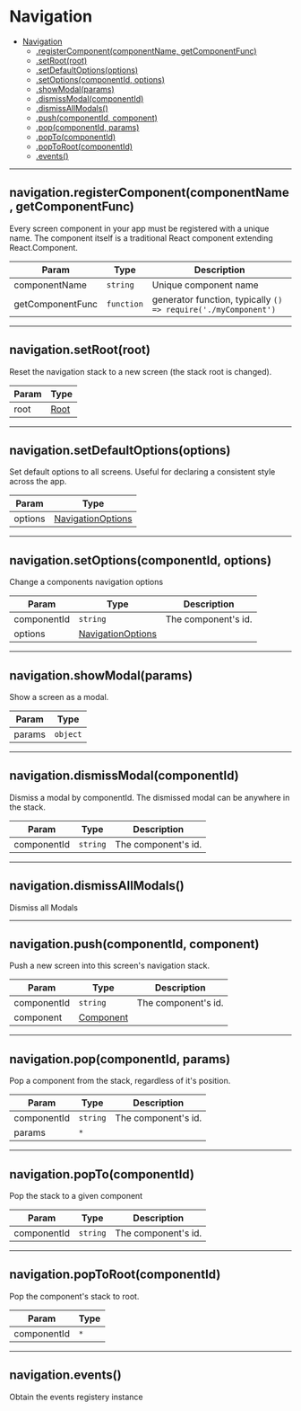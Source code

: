 <a name="Navigation"></a>

# Navigation

* [Navigation](#Navigation)
    * [.registerComponent(componentName, getComponentFunc)](#Navigation+registerComponent)
    * [.setRoot(root)](#Navigation+setRoot)
    * [.setDefaultOptions(options)](#Navigation+setDefaultOptions)
    * [.setOptions(componentId, options)](#Navigation+setOptions)
    * [.showModal(params)](#Navigation+showModal)
    * [.dismissModal(componentId)](#Navigation+dismissModal)
    * [.dismissAllModals()](#Navigation+dismissAllModals)
    * [.push(componentId, component)](#Navigation+push)
    * [.pop(componentId, params)](#Navigation+pop)
    * [.popTo(componentId)](#Navigation+popTo)
    * [.popToRoot(componentId)](#Navigation+popToRoot)
    * [.events()](#Navigation+events)


* * *

<a name="Navigation+registerComponent"></a>

## navigation.registerComponent(componentName, getComponentFunc)
Every screen component in your app must be registered with a unique name. The component itself is a traditional React component extending React.Component.


| Param | Type | Description |
| --- | --- | --- |
| componentName | <code>string</code> | Unique component name |
| getComponentFunc | <code>function</code> | generator function, typically `() => require('./myComponent')` |


* * *

<a name="Navigation+setRoot"></a>

## navigation.setRoot(root)
Reset the navigation stack to a new screen (the stack root is changed).


| Param | Type |
| --- | --- |
| root | <a href="https://wix.github.io/react-native-navigation/v2/#/docs/Root">Root</a> |


* * *

<a name="Navigation+setDefaultOptions"></a>

## navigation.setDefaultOptions(options)
Set default options to all screens. Useful for declaring a consistent style across the app.


| Param | Type |
| --- | --- |
| options | <a href="https://wix.github.io/react-native-navigation/v2/#/docs/options/NavigationOptions">NavigationOptions</a> |


* * *

<a name="Navigation+setOptions"></a>

## navigation.setOptions(componentId, options)
Change a components navigation options


| Param | Type | Description |
| --- | --- | --- |
| componentId | <code>string</code> | The component's id. |
| options | <a href="https://wix.github.io/react-native-navigation/v2/#/docs/options/NavigationOptions">NavigationOptions</a> |  |


* * *

<a name="Navigation+showModal"></a>

## navigation.showModal(params)
Show a screen as a modal.


| Param | Type |
| --- | --- |
| params | <code>object</code> |


* * *

<a name="Navigation+dismissModal"></a>

## navigation.dismissModal(componentId)
Dismiss a modal by componentId. The dismissed modal can be anywhere in the stack.


| Param | Type | Description |
| --- | --- | --- |
| componentId | <code>string</code> | The component's id. |


* * *

<a name="Navigation+dismissAllModals"></a>

## navigation.dismissAllModals()
Dismiss all Modals


* * *

<a name="Navigation+push"></a>

## navigation.push(componentId, component)
Push a new screen into this screen's navigation stack.


| Param | Type | Description |
| --- | --- | --- |
| componentId | <code>string</code> | The component's id. |
| component | <a href="https://wix.github.io/react-native-navigation/v2/#/docs/Component">Component</a> |  |


* * *

<a name="Navigation+pop"></a>

## navigation.pop(componentId, params)
Pop a component from the stack, regardless of it's position.


| Param | Type | Description |
| --- | --- | --- |
| componentId | <code>string</code> | The component's id. |
| params | <code>*</code> |  |


* * *

<a name="Navigation+popTo"></a>

## navigation.popTo(componentId)
Pop the stack to a given component


| Param | Type | Description |
| --- | --- | --- |
| componentId | <code>string</code> | The component's id. |


* * *

<a name="Navigation+popToRoot"></a>

## navigation.popToRoot(componentId)
Pop the component's stack to root.


| Param | Type |
| --- | --- |
| componentId | <code>*</code> |


* * *

<a name="Navigation+events"></a>

## navigation.events()
Obtain the events registery instance
